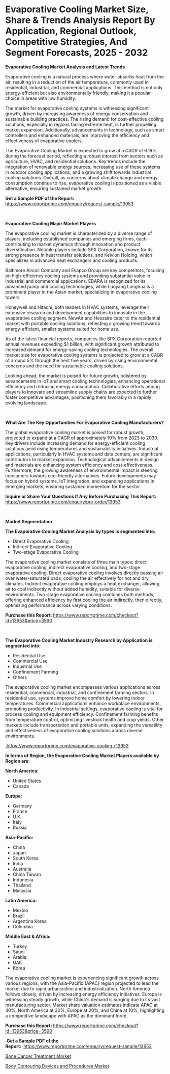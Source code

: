 <p><h1>Evaporative Cooling Market Size, Share & Trends Analysis Report By Application, Regional Outlook, Competitive Strategies, And Segment Forecasts, 2025 - 2032</h1></p><p><strong>Evaporative Cooling Market Analysis and Latest Trends</strong></p>
<p><p>Evaporative cooling is a natural process where water absorbs heat from the air, resulting in a reduction of the air temperature, commonly used in residential, industrial, and commercial applications. This method is not only energy-efficient but also environmentally friendly, making it a popular choice in areas with low humidity. </p><p>The market for evaporative cooling systems is witnessing significant growth, driven by increasing awareness of energy conservation and sustainable building practices. The rising demand for cost-effective cooling solutions, especially in regions facing extreme heat, is further propelling market expansion. Additionally, advancements in technology, such as smart controllers and enhanced materials, are improving the efficiency and effectiveness of evaporative coolers. </p><p>The Evaporative Cooling Market is expected to grow at a CAGR of 6.19% during the forecast period, reflecting a robust interest from sectors such as agriculture, HVAC, and residential solutions. Key trends include the integration of renewable energy sources, increasing use of these systems in outdoor cooling applications, and a growing shift towards industrial cooling solutions. Overall, as concerns about climate change and energy consumption continue to rise, evaporative cooling is positioned as a viable alternative, ensuring sustained market growth.</p></p>
<p><strong>Get a Sample PDF of the Report:&nbsp;</strong> <a href="https://www.reportprime.com/enquiry/request-sample/13953?utm_campaign=2218&utm_medium=2&utm_source=Github&utm_content=ia&utm_term=20032025&utm_id=evaporative-cooling">https://www.reportprime.com/enquiry/request-sample/13953</a></p>
<p>&nbsp;</p>
<p><strong>Evaporative Cooling Major Market Players</strong></p>
<p><p>The evaporative cooling market is characterized by a diverse range of players, including established companies and emerging firms, each contributing to market dynamics through innovation and product diversification. Notable players include SPX Corporation, known for its strong presence in heat transfer solutions, and Kelvion Holding, which specializes in advanced heat exchangers and cooling products. </p><p>Baltimore Aircoil Company and Evapco Group are key competitors, focusing on high-efficiency cooling systems and providing substantial value in industrial and commercial applications. EBARA is recognized for its advanced pump and cooling technologies, while Luoyang Longhua is a prominent player in the Asian market, specializing in evaporative cooling towers.</p><p>Honeywell and Hitachi, both leaders in HVAC systems, leverage their extensive research and development capabilities to innovate in the evaporative cooling segment. NewAir and Hessaire cater to the residential market with portable cooling solutions, reflecting a growing trend towards energy-efficient, smaller systems suited for home use.</p><p>As of the latest financial reports, companies like SPX Corporation reported annual revenues exceeding $1 billion, with significant growth attributed to increased demand for energy-saving cooling technologies. The overall market size for evaporative cooling systems is projected to grow at a CAGR of around 5% through the next five years, driven by rising environmental concerns and the need for sustainable cooling solutions.</p><p>Looking ahead, the market is poised for future growth, bolstered by advancements in IoT and smart cooling technologies, enhancing operational efficiency and reducing energy consumption. Collaborative efforts among players to innovate and streamline supply chains are expected to further foster competitive advantages, positioning them favorably in a rapidly evolving landscape.</p></p>
<p>&nbsp;</p>
<p><strong>What Are The Key Opportunities For Evaporative Cooling Manufacturers?</strong></p>
<p><p>The global evaporative cooling market is poised for robust growth, projected to expand at a CAGR of approximately 10% from 2023 to 2030. Key drivers include increasing demand for energy-efficient cooling solutions amid rising temperatures and sustainability initiatives. Industrial applications, particularly in HVAC systems and data centers, are significant contributors to market expansion. Technological advancements in design and materials are enhancing system efficiency and cost-effectiveness. Furthermore, the growing awareness of environmental impact is steering consumers towards eco-friendly alternatives. Future developments may focus on hybrid systems, IoT integration, and expanding applications in emerging markets, ensuring sustained momentum for the sector.</p></p>
<p><strong>Inquire or Share Your Questions If Any Before Purchasing This Report:</strong> <a href="https://www.reportprime.com/enquiry/pre-order/13953?utm_campaign=2218&utm_medium=2&utm_source=Github&utm_content=ia&utm_term=20032025&utm_id=evaporative-cooling">https://www.reportprime.com/enquiry/pre-order/13953</a></p>
<p>&nbsp;</p>
<p><strong>Market Segmentation</strong></p>
<p><strong>The Evaporative Cooling Market Analysis by types is segmented into:</strong></p>
<p><ul><li>Direct Evaporative Cooling</li><li>Indirect Evaporative Cooling</li><li>Two-stage Evaporative Cooling</li></ul></p>
<p><p>The evaporative cooling market consists of three main types: direct evaporative cooling, indirect evaporative cooling, and two-stage evaporative cooling. Direct evaporative cooling involves directly passing air over water-saturated pads, cooling the air effectively for hot and dry climates. Indirect evaporative cooling employs a heat exchanger, allowing air to cool indirectly without added humidity, suitable for diverse environments. Two-stage evaporative cooling combines both methods, offering enhanced efficiency by first cooling the air indirectly, then directly, optimizing performance across varying conditions.</p></p>
<p><strong>Purchase this Report:&nbsp;</strong><a href="https://www.reportprime.com/checkout?id=13953&price=3590&utm_campaign=2218&utm_medium=2&utm_source=Github&utm_content=ia&utm_term=20032025&utm_id=evaporative-cooling">https://www.reportprime.com/checkout?id=13953&price=3590</a></p>
<p>&nbsp;</p>
<p><strong>The Evaporative Cooling Market Industry Research by Application is segmented into:</strong></p>
<p><ul><li>Residential Use</li><li>Commercial Use</li><li>Industrial Use</li><li>Confinement Farming</li><li>Others</li></ul></p>
<p><p>The evaporative cooling market encompasses various applications across residential, commercial, industrial, and confinement farming sectors. In residential use, systems improve home comfort by lowering indoor temperatures. Commercial applications enhance workplace environments, promoting productivity. In industrial settings, evaporative cooling is vital for process cooling and equipment efficiency. Confinement farming benefits from temperature control, optimizing livestock health and crop yields. Other markets include transportation and portable units, expanding the versatility and effectiveness of evaporative cooling solutions across diverse environments.</p></p>
<p><a href="https://www.reportprime.com/evaporative-cooling-r13953?utm_campaign=2218&utm_medium=2&utm_source=Github&utm_content=ia&utm_term=20032025&utm_id=evaporative-cooling">&nbsp;https://www.reportprime.com/evaporative-cooling-r13953</a></p>
<p><strong>In terms of Region, the Evaporative Cooling Market Players available by Region are:</strong></p>
<p>
    <p> <strong> North America: </strong>
        <ul>
            <li>United States</li>
            <li>Canada</li>
        </ul>
        </p> 
    <p> <strong> Europe: </strong>
        <ul>
            <li>Germany</li>
            <li>France</li>
            <li>U.K.</li>
            <li>Italy</li>
            <li>Russia</li>
        </ul>
        </p> 
    <p> <strong> Asia-Pacific: </strong>
        <ul>
            <li>China</li>
            <li>Japan</li>
            <li>South Korea</li>
            <li>India</li>
            <li>Australia</li>
            <li>China Taiwan</li>
            <li>Indonesia</li>
            <li>Thailand</li>
            <li>Malaysia</li>
        </ul>
        </p> 
    <p> <strong> Latin America: </strong>
        <ul>
            <li>Mexico</li>
            <li>Brazil</li>
            <li>Argentina Korea</li>
            <li>Colombia</li>
        </ul>
        </p> 
    <p> <strong> Middle East & Africa: </strong>
        <ul>
            <li>Turkey</li>
            <li>Saudi</li>
            <li>Arabia</li>
            <li>UAE</li>
            <li>Korea</li>
        </ul>
    </p>
    </p>
<p><p>The evaporative cooling market is experiencing significant growth across various regions, with the Asia-Pacific (APAC) region projected to lead the market due to rapid urbanization and industrialization. North America follows closely, driven by increasing energy efficiency initiatives. Europe is witnessing steady growth, while China's demand is surging due to its vast manufacturing sector. Market share valuation estimates indicate APAC at 40%, North America at 30%, Europe at 20%, and China at 10%, highlighting a competitive landscape with APAC as the dominant force.</p></p>
<p><strong>Purchase this Report: </strong><a href="https://www.reportprime.com/checkout?id=13953&price=3590&utm_campaign=2218&utm_medium=2&utm_source=Github&utm_content=ia&utm_term=20032025&utm_id=evaporative-cooling">https://www.reportprime.com/checkout?id=13953&price=3590</a></p>
<p>&nbsp;<strong>Get a Sample PDF of the Report:&nbsp;&nbsp;</strong><a href="https://www.reportprime.com/enquiry/request-sample/13953?utm_campaign=2218&utm_medium=2&utm_source=Github&utm_content=ia&utm_term=20032025&utm_id=evaporative-cooling">https://www.reportprime.com/enquiry/request-sample/13953</a></p>
<p><strong></strong></p>
<p><p><a href="https://github.com/zahrigayda1h/Market-Research-Report-List-1/blob/main/bone-cancer-treatment-market.md?utm_campaign=2218&utm_medium=2&utm_source=Github&utm_content=ia&utm_term=20032025&utm_id=evaporative-cooling">Bone Cancer Treatment Market</a></p><p><a href="https://github.com/fettycahow90/Market-Research-Report-List-1/blob/main/body-contouring-devices-and-procedures-market.md?utm_campaign=2218&utm_medium=2&utm_source=Github&utm_content=ia&utm_term=20032025&utm_id=evaporative-cooling">Body Contouring Devices and Procedures Market</a></p></p>